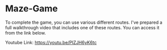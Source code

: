 # Maze-Game

To complete the game, you can use various different routes. I've prepared a full walkthrough video that includes one of these routes. You can access it from the link below.

Youtube Link: https://youtu.be/PIZJH6yK6tc
